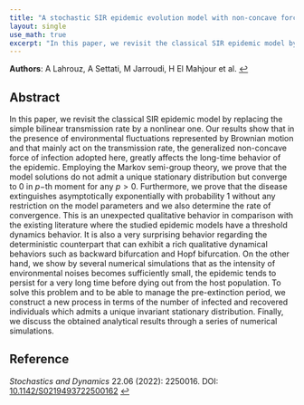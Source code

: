 ```yaml
---
title: "A stochastic SIR epidemic evolution model with non-concave force of infection: Mathematical modeling and analysis (2022)"
layout: single
use_math: true
excerpt: "In this paper, we revisit the classical SIR epidemic model by replacing the simple bilinear transmission rate by a nonlinear one. Our results..."
---
```


**Authors**: A Lahrouz, A Settati, M Jarroudi, H El Mahjour et al. <a href="{{ '/research/' | relative_url }}">↩</a>

## Abstract  
In this paper, we revisit the classical SIR epidemic model by replacing the simple bilinear transmission rate by a nonlinear one. Our results show that in the presence of environmental fluctuations represented by Brownian motion and that mainly act on the transmission rate, the generalized non-concave force of infection adopted here, greatly affects the long-time behavior of the epidemic. Employing the Markov semi-group theory, we prove that the model solutions do not admit a unique stationary distribution but converge to 0 in $p-$th moment for any $p>0$. Furthermore, we prove that the disease extinguishes asymptotically exponentially with probability 1 without any restriction on the model parameters and we also determine the rate of convergence. This is an unexpected qualitative behavior in comparison with the existing literature where the studied epidemic models have a threshold dynamics behavior. It is also a very surprising behavior regarding the deterministic counterpart that can exhibit a rich qualitative dynamical behaviors such as backward bifurcation and Hopf bifurcation. On the other hand, we show by several numerical simulations that as the intensity of environmental noises becomes sufficiently small, the epidemic tends to persist for a very long time before dying out from the host population. To solve this problem and to be able to manage the pre-extinction period, we construct a new process in terms of the number of infected and recovered individuals which admits a unique invariant stationary distribution. Finally, we discuss the obtained analytical results through a series of numerical simulations. 

## Reference  
*Stochastics and Dynamics* 22.06 (2022): 2250016.
DOI: [10.1142/S0219493722500162](https://doi.org/10.1142/S0219493722500162)
<a href="{{ '/research/' | relative_url }}">↩</a>

